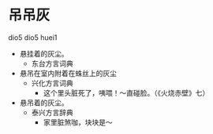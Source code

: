 # 吊吊灰
dio5 dio5 huei1
+ 悬挂着的灰尘。
  * 东台方言词典
+ 悬吊在室内附着在蛛丝上的灰尘
  * 兴化方言词典
    - 这个里头脏死了，咦喂！～直碰脸。（《火烧赤壁》七）
+ 悬吊着的灰尘。
  * 泰兴方言辞典
    - 家里脏煞咖，块块是～